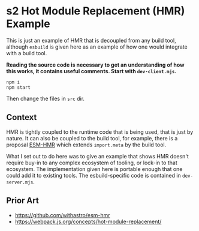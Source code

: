 # s2 Hot Module Replacement (HMR) Example

This is just an example of HMR that is decoupled from any build tool, although `esbuild` is given here as an example of how one would integrate with a build tool.

**Reading the source code is necessary to get an understanding of how this works, it contains useful comments. Start with `dev-client.mjs`.**

```
npm i
npm start
```

Then change the files in `src` dir.


## Context

HMR is tightly coupled to the runtime code that is being used, that is just by nature. It can also be coupled to the build tool, for example, there is a proposal [ESM-HMR](https://github.com/withastro/esm-hmr) which extends `import.meta` by the build tool.

What I set out to do here was to give an example that shows HMR doesn't require buy-in to any complex ecosystem of tooling, or lock-in to that ecosystem. The implementation given here is portable enough that one could add it to existing tools. The esbuild-specific code is contained in `dev-server.mjs`.


## Prior Art

- https://github.com/withastro/esm-hmr
- https://webpack.js.org/concepts/hot-module-replacement/
